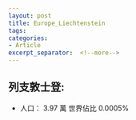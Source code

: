 ```yaml
---
layout: post
title: Europe_Liechtenstein
tags: 
categories:
- Article
excerpt_separator:  <!--more-->
---
```

## 列支敦士登:
- 人口： 3.97 萬 世界佔比 0.0005%